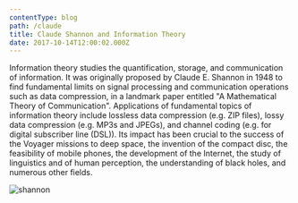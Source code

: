 ```yaml
---
contentType: blog
path: /claude
title: Claude Shannon and Information Theory
date: 2017-10-14T12:00:02.000Z
---
```

Information theory studies the quantification, storage, and communication of information. It was originally proposed by Claude E. Shannon in 1948 to find fundamental limits on signal processing and communication operations such as data compression, in a landmark paper entitled "A Mathematical Theory of Communication". Applications of fundamental topics of information theory include lossless data compression (e.g. ZIP files), lossy data compression (e.g. MP3s and JPEGs), and channel coding (e.g. for digital subscriber line (DSL)). Its impact has been crucial to the success of the Voyager missions to deep space, the invention of the compact disc, the feasibility of mobile phones, the development of the Internet, the study of linguistics and of human perception, the understanding of black holes, and numerous other fields.



![shannon](/files/shannon.png)
